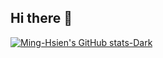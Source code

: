 ## Hi there 👋

<!--
**ming-hsien/ming-hsien** is a ✨ _special_ ✨ repository because its `README.md` (this file) appears on your GitHub profile.

Here are some ideas to get you started:

- 🔭 I’m currently working on ...
- 🌱 I’m currently learning ...
- 👯 I’m looking to collaborate on ...
- 🤔 I’m looking for help with ...
- 💬 Ask me about ...
- 📫 How to reach me: ...
- 😄 Pronouns: ...
- ⚡ Fun fact: ...
-->

[![Ming-Hsien's GitHub stats-Dark](https://github-readme-stats-orpin-tau-98.vercel.app/api?username=ming-hsien\&show_icons=true\&theme=dark#gh-dark-mode-only)](https://github.com/ming-hsien/github-readme-stats#responsive-card-theme#gh-dark-mode-only)
